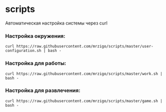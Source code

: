 # scripts
Автоматическая настройка системы через curl

### Настройка окружения:
```
curl https://raw.githubusercontent.com/mrzigo/scripts/master/user-configuration.sh | bash -
```

### Настройка для работы:
```
curl https://raw.githubusercontent.com/mrzigo/scripts/master/work.sh | bash -
```

### Настройка для развлечения:
```
curl https://raw.githubusercontent.com/mrzigo/scripts/master/game.sh | bash -
```
